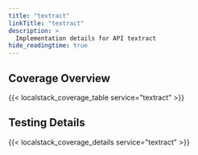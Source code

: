 ```yaml
---
title: "textract"
linkTitle: "textract"
description: >
  Implementation details for API textract
hide_readingtime: true
---
```


## Coverage Overview
{{< localstack_coverage_table service="textract" >}}

## Testing Details
{{< localstack_coverage_details service="textract" >}}
